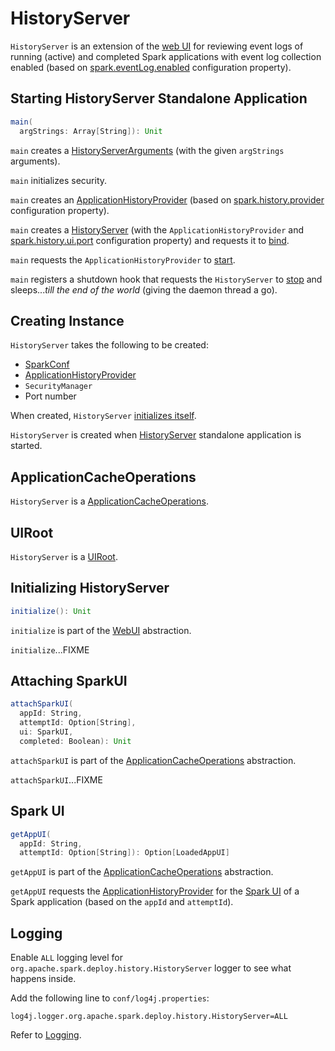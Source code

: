 # HistoryServer

`HistoryServer` is an extension of the [web UI](../webui/WebUI.md) for reviewing event logs of running (active) and completed Spark applications with event log collection enabled (based on [spark.eventLog.enabled](configuration-properties.md#spark.eventLog.enabled) configuration property).

## <span id="main"> Starting HistoryServer Standalone Application

```scala
main(
  argStrings: Array[String]): Unit
```

`main` creates a [HistoryServerArguments](HistoryServerArguments.md) (with the given `argStrings` arguments).

`main` initializes security.

`main` creates an [ApplicationHistoryProvider](ApplicationHistoryProvider.md) (based on [spark.history.provider](configuration-properties.md#spark.history.provider) configuration property).

`main` creates a [HistoryServer](HistoryServer.md) (with the `ApplicationHistoryProvider` and [spark.history.ui.port](configuration-properties.md#spark.history.ui.port) configuration property) and requests it to [bind](HistoryServer.md#bind).

`main` requests the `ApplicationHistoryProvider` to [start](ApplicationHistoryProvider.md#start).

`main` registers a shutdown hook that requests the `HistoryServer` to [stop](HistoryServer.md#stop) and sleeps..._till the end of the world_ (giving the daemon thread a go).

## Creating Instance

`HistoryServer` takes the following to be created:

* <span id="conf"> [SparkConf](../SparkConf.md)
* <span id="provider"> [ApplicationHistoryProvider](ApplicationHistoryProvider.md)
* <span id="securityManager"> `SecurityManager`
* <span id="port"> Port number

When created, `HistoryServer` [initializes itself](#initialize).

`HistoryServer` is created when [HistoryServer](#main) standalone application is started.

## <span id="ApplicationCacheOperations"> ApplicationCacheOperations

`HistoryServer` is a [ApplicationCacheOperations](ApplicationCacheOperations.md).

## <span id="UIRoot"> UIRoot

`HistoryServer` is a [UIRoot](../rest/UIRoot.md).

## <span id="initialize"> Initializing HistoryServer

```scala
initialize(): Unit
```

`initialize` is part of the [WebUI](../webui/WebUI.md#initialize) abstraction.

`initialize`...FIXME

## <span id="attachSparkUI"> Attaching SparkUI

```scala
attachSparkUI(
  appId: String,
  attemptId: Option[String],
  ui: SparkUI,
  completed: Boolean): Unit
```

`attachSparkUI` is part of the [ApplicationCacheOperations](ApplicationCacheOperations.md#attachSparkUI) abstraction.

`attachSparkUI`...FIXME

## <span id="getAppUI"> Spark UI

```scala
getAppUI(
  appId: String,
  attemptId: Option[String]): Option[LoadedAppUI]
```

`getAppUI` is part of the [ApplicationCacheOperations](ApplicationCacheOperations.md#getAppUI) abstraction.

`getAppUI` requests the [ApplicationHistoryProvider](#provider) for the [Spark UI](ApplicationHistoryProvider.md#getAppUI) of a Spark application (based on the `appId` and `attemptId`).

## Logging

Enable `ALL` logging level for `org.apache.spark.deploy.history.HistoryServer` logger to see what happens inside.

Add the following line to `conf/log4j.properties`:

```text
log4j.logger.org.apache.spark.deploy.history.HistoryServer=ALL
```

Refer to [Logging](../spark-logging.md).
